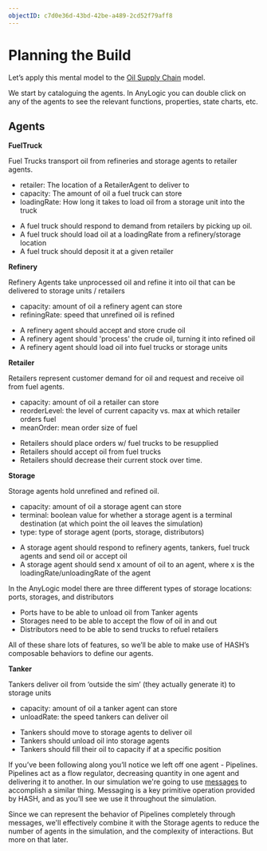```yaml
---
objectID: c7d0e36d-43bd-42be-a489-2cd52f79aff8
---
```


# Planning the Build

Let’s apply this mental model to the [Oil Supply Chain](/@hash/oil-supply-chain) model.

We start by cataloguing the agents. In AnyLogic you can double click on any of the agents to see the relevant functions, properties, state charts, etc.

## Agents

**FuelTruck**

<TextTabs>
<TextTab title="Purpose" >

Fuel Trucks transport oil from refineries and storage agents to retailer agents.
</TextTab>

<TextTab title="Properties" >

- retailer: The location of a RetailerAgent to deliver to
- capacity: The amount of oil a fuel truck can store
- loadingRate: How long it takes to load oil from a storage unit into the truck

</TextTab>

<TextTab title="Behaviors" >

- A fuel truck should respond to demand from retailers by picking up oil.
- A fuel truck should load oil at a loadingRate from a refinery/storage location
- A fuel truck should deposit it at a given retailer

</TextTab>
</TextTabs>

**Refinery**

<TextTabs>
<TextTab title="Purpose" >

Refinery Agents take unprocessed oil and refine it into oil that can be delivered to storage units / retailers
</TextTab>

<TextTab title="Properties" >

- capacity: amount of oil a refinery agent can store
- refiningRate: speed that unrefined oil is refined

</TextTab>

<TextTab title="Behaviors" >

- A refinery agent should accept and store crude oil
- A refinery agent should 'process' the crude oil, turning it into refined oil
- A refinery agent should load oil into fuel trucks or storage units

</TextTab>
</TextTabs>

**Retailer**

<TextTabs>
<TextTab title="Purpose" >

Retailers represent customer demand for oil and request and receive oil from fuel agents.
</TextTab>

<TextTab title="Properties" >

- capacity: amount of oil a retailer can store
- reorderLevel: the level of current capacity vs. max at which retailer orders fuel
- meanOrder: mean order size of fuel

</TextTab>

<TextTab title="Behaviors" >

- Retailers should place orders w/ fuel trucks to be resupplied
- Retailers should accept oil from fuel trucks
- Retailers should decrease their current stock over time.

</TextTab>
</TextTabs>

**Storage**

<TextTabs>
<TextTab title="Purpose" >

Storage agents hold unrefined and refined oil.

</TextTab>

<TextTab title="Properties" >

- capacity: amount of oil a storage agent can store
- terminal: boolean value for whether a storage agent is a terminal destination \(at which point the oil leaves the simulation\)
- type: type of storage agent \(ports, storage, distributors\)

</TextTab>

<TextTab title="Behaviors" >

- A storage agent should respond to refinery agents, tankers, fuel truck agents and send oil or accept oil
- A storage agent should send x amount of oil to an agent, where x is the loadingRate/unloadingRate of the agent

</TextTab>
</TextTabs>

In the AnyLogic model there are three different types of storage locations: ports, storages, and distributors

- Ports have to be able to unload oil from Tanker agents
- Storages need to be able to accept the flow of oil in and out
- Distributors need to be able to send trucks to refuel retailers

All of these share lots of features, so we’ll be able to make use of HASH’s composable behaviors to define our agents.

**Tanker**

<TextTabs>
<TextTab title="Purpose" >

Tankers deliver oil from ‘outside the sim’ \(they actually generate it\) to storage units
</TextTab>

<TextTab title="Properties" >

- capacity: amount of oil a tanker agent can store
- unloadRate: the speed tankers can deliver oil

</TextTab>

<TextTab title="Behaviors" >

- Tankers should move to storage agents to deliver oil
- Tankers should unload oil into storage agents
- Tankers should fill their oil to capacity if at a specific position

</TextTab>
</TextTabs>

If you’ve been following along you’ll notice we left off one agent - Pipelines. Pipelines act as a flow regulator, decreasing quantity in one agent and delivering it to another. In our simulation we're going to use [messages](/docs/simulation/creating-simulations/agent-messages/) to accomplish a similar thing. Messaging is a key primitive operation provided by HASH, and as you’ll see we use it throughout the simulation.

Since we can represent the behavior of Pipelines completely through messages, we'll effectively combine it with the Storage agents to reduce the number of agents in the simulation, and the complexity of interactions. But more on that later.
